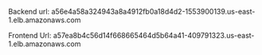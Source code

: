 Backend url: a56e4a58a324943a8a4912fb0a18d4d2-1553900139.us-east-1.elb.amazonaws.com

Frontend Url: a57ea8b4c56d14f668665464d5b64a41-409791323.us-east-1.elb.amazonaws.com